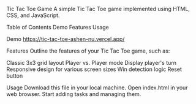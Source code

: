Tic Tac Toe Game
A simple Tic Tac Toe game implemented using HTML, CSS, and JavaScript.

Table of Contents
Demo
Features
Usage

Demo
https://tic-tac-toe-ashen-nu.vercel.app/

Features
Outline the features of your Tic Tac Toe game, such as:

Classic 3x3 grid layout
Player vs. Player mode
Display player's turn
Responsive design for various screen sizes
Win detection logic
Reset button

Usage
Download this file in your local machine.
Open index.html in your web browser.
Start adding tasks and managing them.
